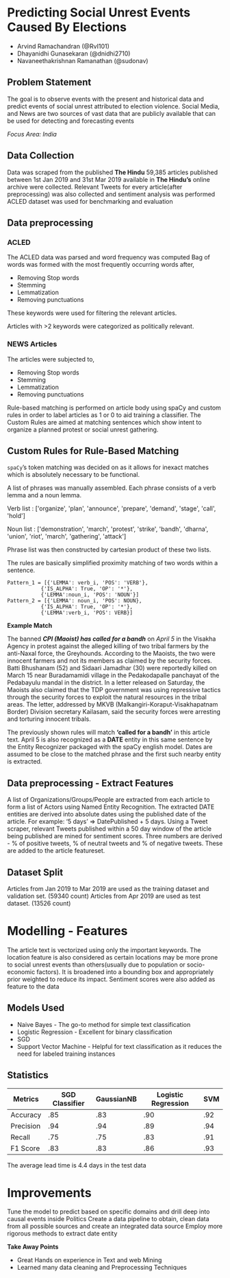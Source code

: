 # Predicting Social Unrest Events Caused By Elections

- Arvind Ramachandran (@RvI101)
- Dhayanidhi Gunasekaran (@dnidhi2710)
- Navaneethakrishnan Ramanathan (@sudonav)


## Problem Statement
The goal is to observe events with the present and historical data and predict events of social unrest attributed to election violence.
 Social Media, and News are two sources of vast data that are publicly available that can be used for detecting and forecasting events

*Focus Area: India*


## Data Collection	
Data was scraped from the published **The Hindu**
59,385 articles published between 1st Jan 2019 and 31st Mar 2019 available in **The Hindu’s** online archive were collected.
Relevant Tweets for every article(after preprocessing) was also collected and sentiment analysis was performed
ACLED dataset was used for benchmarking and evaluation

## Data preprocessing
### ACLED
The ACLED data was parsed and word frequency was computed
Bag of words was formed with the most frequently occurring words after,
- Removing Stop words
- Stemming
- Lemmatization
- Removing punctuations

These keywords were used for filtering the relevant articles.

Articles with >2 keywords were categorized as politically relevant.

### NEWS Articles
The articles were subjected to,
- Removing Stop words
- Stemming
- Lemmatization
- Removing punctuations

Rule-based matching is performed on article body using spaCy and custom rules in order to label articles as 1 or 0 to aid training a classifier.
The Custom Rules are aimed at matching sentences which show intent to organize a planned protest or social unrest gathering.


## Custom Rules for Rule-Based Matching
`spaCy`’s token matching was decided on as it allows for inexact matches which is absolutely necessary to be functional.

A list of phrases was manually assembled. Each phrase consists of a verb lemma and a noun lemma.

Verb list : ['organize', 'plan', 'announce', 'prepare', 'demand', 'stage', 'call', 'hold']

Noun list : ['demonstration', 'march', 'protest', 'strike', 'bandh', 'dharna', 'union', 'riot', 'march', 'gathering', 'attack']

Phrase list was then constructed by cartesian product of these two lists.

The rules are basically simplified proximity matching of two words within a sentence.

``` 
Pattern_1 = [{'LEMMA': verb_i, 'POS': 'VERB'},
           {'IS_ALPHA': True, 'OP': '*'},
           {'LEMMA':noun_i, 'POS': 'NOUN'}]
Pattern_2 = [{'LEMMA': noun_i, 'POS': NOUN},
           {'IS_ALPHA': True, 'OP': '*'},
           {'LEMMA':verb_i, 'POS': VERB}]
```

**Example Match**

The banned ***CPI (Maoist) has called for a bandh*** on _April 5_ in the Visakha Agency in protest against the alleged killing of two tribal farmers by the anti-Naxal force, the Greyhounds. According to the Maoists, the two were innocent farmers and not its members as claimed by the security forces. Batti Bhushanam (52) and Sidaari Jamadhar (30) were reportedly killed on March 15 near Buradamamidi village in the Pedakodapalle panchayat of the Pedabayulu mandal in the district. In a letter released on Saturday, the Maoists also claimed that the TDP government was using repressive tactics through the security forces to exploit the natural resources in the tribal areas. The letter, addressed by MKVB (Malkangiri-Koraput-Visakhapatnam Border) Division secretary Kailasam, said the security forces were arresting and torturing innocent tribals.

The previously shown rules will match **‘called for a bandh’** in this article text. April 5 is also recognized as a **DATE** entity in this same sentence by the Entity Recognizer packaged with the spaCy english model. Dates are assumed to be close to the matched phrase and the first such nearby entity is extracted.

## Data preprocessing - Extract Features
A list of Organizations/Groups/People are extracted from each article to form a list of Actors using Named Entity Recognition.
The extracted DATE entities are derived into absolute dates using the published date of the article. For example: ‘5 days’ => DatePublished + 5 days.
Using a Tweet scraper, relevant Tweets published within a 50 day window of the article being published are mined for sentiment scores. Three numbers are derived - % of positive tweets, % of neutral tweets and % of negative tweets. These are added to the article featureset.


## Dataset Split
Articles from Jan 2019 to Mar 2019 are used as the training dataset and validation set. (59340 count)
Articles from Apr 2019 are used as test dataset. (13526 count)

# Modelling - Features
The article text is vectorized using only the important keywords.
The location feature is also considered as certain locations may be more prone to social unrest events than others(usually due to population or socio-economic factors). It is broadened into a bounding box and appropriately prior weighted to reduce its impact.
Sentiment scores were also added as feature to the data

## Models Used
- Naive Bayes - The go-to method for simple text classification
- Logistic Regression - Excellent for binary classification
- SGD
- Support Vector Machine - Helpful for text classification as it reduces the need for labeled training instances

## Statistics

|Metrics|SGD Classifier|GaussianNB|Logistic Regression|SVM|
|-------|--------------|----------|-------------------|---|
|Accuracy|.85|.83|.90|.92|
|Precision|.94|.94|.89|.94|
|Recall|.75|.75|.83|.91|
|F1 Score|.83|.83|.86|.93|

The average lead time is 4.4 days in the test data

# Improvements
Tune the model to predict based on specific domains and drill deep into causal events inside Politics
Create a data pipeline to obtain, clean data from all possible sources and create an integrated data source
Employ more rigorous methods to extract date entity



**Take Away Points**
- Great Hands on experience in Text and web Mining
- Learned many data cleaning and Preprocessing Techniques
